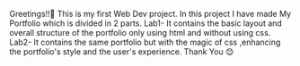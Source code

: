 Greetings!!👋
This is my first Web Dev project.
In this project I have made My Portfolio which is divided in 2 parts.
Lab1- It contains the basic layout and overall structure of the portfolio only using html and without using css.
Lab2- It contains the same portfolio but with the magic of css ,enhancing the portfolio's style and the user's experience.
Thank You 😊
